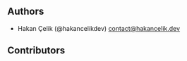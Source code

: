 ## Authors

- Hakan Çelik (@hakancelikdev) <contact@hakancelik.dev>

## Contributors

<!-- Please write your name alphabetically. -->
